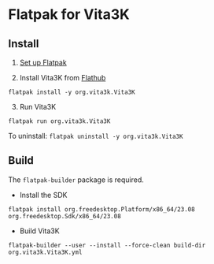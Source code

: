 # Flatpak for Vita3K

## Install

1. [Set up Flatpak](https://www.flatpak.org/setup/)

2. Install Vita3K from [Flathub](https://flathub.org/apps/details/org.vita3k.Vita3K)

`flatpak install -y org.vita3k.Vita3K`

3. Run Vita3K

`flatpak run org.vita3k.Vita3K`

To uninstall: `flatpak uninstall -y org.vita3k.Vita3K`

## Build

The `flatpak-builder` package is required.

- Install the SDK

`flatpak install org.freedesktop.Platform/x86_64/23.08 org.freedesktop.Sdk/x86_64/23.08`

- Build Vita3K

`flatpak-builder --user --install --force-clean build-dir org.vita3k.Vita3K.yml`
